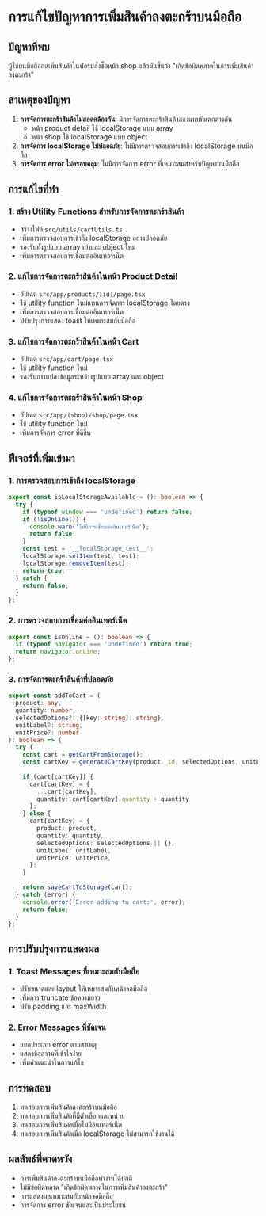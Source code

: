 # การแก้ไขปัญหาการเพิ่มสินค้าลงตะกร้าบนมือถือ

## ปัญหาที่พบ
ผู้ใช้บนมือถือกดเพิ่มสินค้าในฟอร์มสั่งซื้อหน้า shop แล้วมันขึ้นว่า "เกิดข้อผิดพลาดในการเพิ่มสินค้าลงตะกร้า"

## สาเหตุของปัญหา
1. **การจัดการตะกร้าสินค้าไม่สอดคล้องกัน**: มีการจัดการตะกร้าสินค้าสองแบบที่แตกต่างกัน
   - หน้า product detail ใช้ localStorage แบบ array
   - หน้า shop ใช้ localStorage แบบ object
2. **การจัดการ localStorage ไม่ปลอดภัย**: ไม่มีการตรวจสอบการเข้าถึง localStorage บนมือถือ
3. **การจัดการ error ไม่ครอบคลุม**: ไม่มีการจัดการ error ที่เหมาะสมสำหรับปัญหาบนมือถือ

## การแก้ไขที่ทำ

### 1. สร้าง Utility Functions สำหรับการจัดการตะกร้าสินค้า
- สร้างไฟล์ `src/utils/cartUtils.ts`
- เพิ่มการตรวจสอบการเข้าถึง localStorage อย่างปลอดภัย
- รองรับทั้งรูปแบบ array เก่าและ object ใหม่
- เพิ่มการตรวจสอบการเชื่อมต่ออินเทอร์เน็ต

### 2. แก้ไขการจัดการตะกร้าสินค้าในหน้า Product Detail
- อัปเดต `src/app/products/[id]/page.tsx`
- ใช้ utility function ใหม่แทนการจัดการ localStorage โดยตรง
- เพิ่มการตรวจสอบการเชื่อมต่ออินเทอร์เน็ต
- ปรับปรุงการแสดง toast ให้เหมาะสมกับมือถือ

### 3. แก้ไขการจัดการตะกร้าสินค้าในหน้า Cart
- อัปเดต `src/app/cart/page.tsx`
- ใช้ utility function ใหม่
- รองรับการแปลงข้อมูลระหว่างรูปแบบ array และ object

### 4. แก้ไขการจัดการตะกร้าสินค้าในหน้า Shop
- อัปเดต `src/app/(shop)/shop/page.tsx`
- ใช้ utility function ใหม่
- เพิ่มการจัดการ error ที่ดีขึ้น

## ฟีเจอร์ที่เพิ่มเข้ามา

### 1. การตรวจสอบการเข้าถึง localStorage
```typescript
export const isLocalStorageAvailable = (): boolean => {
  try {
    if (typeof window === 'undefined') return false;
    if (!isOnline()) {
      console.warn('ไม่มีการเชื่อมต่ออินเทอร์เน็ต');
      return false;
    }
    const test = '__localStorage_test__';
    localStorage.setItem(test, test);
    localStorage.removeItem(test);
    return true;
  } catch {
    return false;
  }
};
```

### 2. การตรวจสอบการเชื่อมต่ออินเทอร์เน็ต
```typescript
export const isOnline = (): boolean => {
  if (typeof navigator === 'undefined') return true;
  return navigator.onLine;
};
```

### 3. การจัดการตะกร้าสินค้าที่ปลอดภัย
```typescript
export const addToCart = (
  product: any,
  quantity: number,
  selectedOptions?: {[key: string]: string},
  unitLabel?: string,
  unitPrice?: number
): boolean => {
  try {
    const cart = getCartFromStorage();
    const cartKey = generateCartKey(product._id, selectedOptions, unitLabel);
    
    if (cart[cartKey]) {
      cart[cartKey] = {
        ...cart[cartKey],
        quantity: cart[cartKey].quantity + quantity
      };
    } else {
      cart[cartKey] = {
        product: product,
        quantity: quantity,
        selectedOptions: selectedOptions || {},
        unitLabel: unitLabel,
        unitPrice: unitPrice,
      };
    }
    
    return saveCartToStorage(cart);
  } catch (error) {
    console.error('Error adding to cart:', error);
    return false;
  }
};
```

## การปรับปรุงการแสดงผล

### 1. Toast Messages ที่เหมาะสมกับมือถือ
- ปรับขนาดและ layout ให้เหมาะสมกับหน้าจอมือถือ
- เพิ่มการ truncate ข้อความยาว
- ปรับ padding และ maxWidth

### 2. Error Messages ที่ชัดเจน
- แยกประเภท error ตามสาเหตุ
- แสดงข้อความที่เข้าใจง่าย
- เพิ่มคำแนะนำในการแก้ไข

## การทดสอบ
1. ทดสอบการเพิ่มสินค้าลงตะกร้าบนมือถือ
2. ทดสอบการเพิ่มสินค้าที่มีตัวเลือกและหน่วย
3. ทดสอบการเพิ่มสินค้าเมื่อไม่มีอินเทอร์เน็ต
4. ทดสอบการเพิ่มสินค้าเมื่อ localStorage ไม่สามารถใช้งานได้

## ผลลัพธ์ที่คาดหวัง
- การเพิ่มสินค้าลงตะกร้าบนมือถือทำงานได้ปกติ
- ไม่มีข้อผิดพลาด "เกิดข้อผิดพลาดในการเพิ่มสินค้าลงตะกร้า"
- การแสดงผลเหมาะสมกับหน้าจอมือถือ
- การจัดการ error ชัดเจนและเป็นประโยชน์
